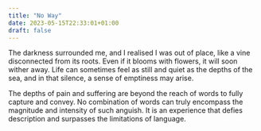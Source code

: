 ```yaml
---
title: "No Way"
date: 2023-05-15T22:33:01+01:00
draft: false
---
```


The darkness surrounded me, and I realised I was out of place, like a vine disconnected from its roots. Even if it blooms with flowers, it will soon wither away. Life can sometimes feel as still and quiet as the depths of the sea, and in that silence, a sense of emptiness may arise.

The depths of pain and suffering are beyond the reach of words to fully capture and convey. No combination of words can truly encompass the magnitude and intensity of such anguish. It is an experience that defies description and surpasses the limitations of language.